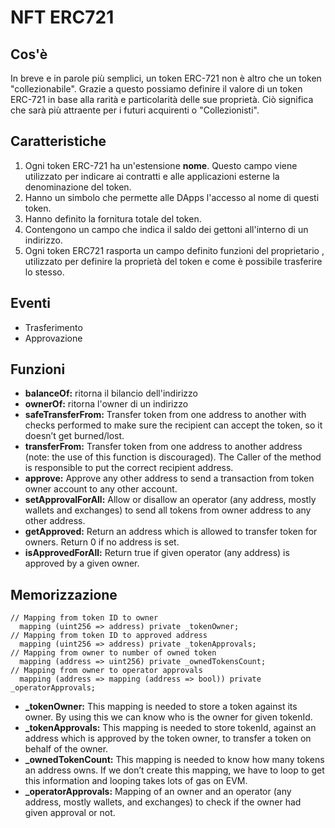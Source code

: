 # NFT ERC721

## Cos'è 

In breve e in parole più semplici, un token ERC-721 non è altro che un token "collezionabile". Grazie a questo possiamo definire il valore di un token ERC-721 in base alla rarità e particolarità delle sue proprietà. Ciò significa che sarà più attraente per i futuri acquirenti o "Collezionisti".

## Caratteristiche

1. Ogni token ERC-721 ha un'estensione **nome**. Questo campo viene utilizzato per indicare ai contratti e alle applicazioni esterne la denominazione del token.
2. Hanno un simbolo che permette alle DApps l'accesso al nome di questi token.
3. Hanno definito la fornitura totale del token.
4. Contengono un campo che indica il saldo dei gettoni all'interno di un indirizzo.
5. Ogni token ERC721 rasporta un campo definito funzioni del proprietario , utilizzato per definire la proprietà del token e come è possibile trasferire lo stesso.

## Eventi

* Trasferimento
* Approvazione

## Funzioni

* **balanceOf:** ritorna il bilancio dell'indirizzo
* **ownerOf:** ritorna l'owner di un indirizzo
* **safeTransferFrom:** Transfer token from one address to another with checks performed to make sure the recipient can accept the token, so it doesn’t get burned/lost.
* **transferFrom:** Transfer token from one address to another address (note: the use of this function is discouraged). The Caller of the method is responsible to put the correct recipient address.
* **approve:** Approve any other address to send a transaction from token owner account to any other account.
* **setApprovalForAll:** Allow or disallow an operator (any address, mostly wallets and exchanges) to send all tokens from owner address to any other address.
* **getApproved:** Return an address which is allowed to transfer token for owners. Return 0 if no address is set.
* **isApprovedForAll:** Return true if given operator (any address) is approved by a given owner.

## Memorizzazione

```
// Mapping from token ID to owner
  mapping (uint256 => address) private _tokenOwner;
// Mapping from token ID to approved address
  mapping (uint256 => address) private _tokenApprovals;
// Mapping from owner to number of owned token
  mapping (address => uint256) private _ownedTokensCount;
// Mapping from owner to operator approvals
  mapping (address => mapping (address => bool)) private _operatorApprovals;
```

* **_tokenOwner:** This mapping is needed to store a token against its owner. By using this we can know who is the owner for given tokenId.
* **_tokenApprovals:** This mapping is needed to store tokenId, against an address which is approved by the token owner, to transfer a token on behalf of the owner.
* **_ownedTokenCount:** This mapping is needed to know how many tokens an address owns. If we don’t create this mapping, we have to loop to get this information and looping takes lots of gas on EVM.
* **_operatorApprovals:** Mapping of an owner and an operator (any address, mostly wallets, and exchanges) to check if the owner had given approval or not.

